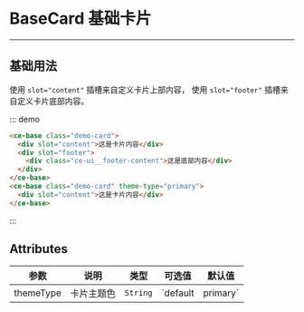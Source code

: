 # BaseCard 基础卡片

<!-- {.md} -->

---

<!-- {.md} -->

## 基础用法

<!-- {.md} -->

使用<!-- {.md} --> `slot="content"` 插槽来自定义卡片上部内容<!-- {.md} -->，
使用<!-- {.md} --> `slot="footer"` 插槽来自定义卡片底部内容<!-- {.md} -->。

<ce-base-demo></ce-base-demo>

::: demo

```html
<ce-base class="demo-card">
  <div slot="content">这是卡片内容</div>
  <div slot="footer">
    <div class="ce-ui__footer-content">这是底部内容</div>
  </div>
</ce-base>
<ce-base class="demo-card" theme-type="primary">
  <div slot="content">这是卡片内容</div>
</ce-base>
```

:::

## Attributes

<!-- {.md} -->

| 参数      | 说明       | 类型     | 可选值              | 默认值    |
| --------- | ---------- | -------- | ------------------- | --------- |
| themeType | 卡片主题色 | `String` | `default | primary` | `default` |
